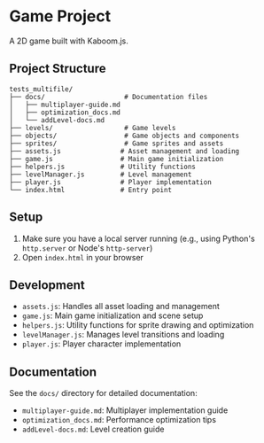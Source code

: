 # Game Project

A 2D game built with Kaboom.js.

## Project Structure

```
tests_multifile/
├── docs/                    # Documentation files
│   ├── multiplayer-guide.md
│   ├── optimization_docs.md
│   └── addLevel-docs.md
├── levels/                  # Game levels
├── objects/                 # Game objects and components
├── sprites/                 # Game sprites and assets
├── assets.js               # Asset management and loading
├── game.js                 # Main game initialization
├── helpers.js              # Utility functions
├── levelManager.js         # Level management
├── player.js               # Player implementation
└── index.html              # Entry point
```

## Setup

1. Make sure you have a local server running (e.g., using Python's `http.server` or Node's `http-server`)
2. Open `index.html` in your browser

## Development

- `assets.js`: Handles all asset loading and management
- `game.js`: Main game initialization and scene setup
- `helpers.js`: Utility functions for sprite drawing and optimization
- `levelManager.js`: Manages level transitions and loading
- `player.js`: Player character implementation

## Documentation

See the `docs/` directory for detailed documentation:
- `multiplayer-guide.md`: Multiplayer implementation guide
- `optimization_docs.md`: Performance optimization tips
- `addLevel-docs.md`: Level creation guide 